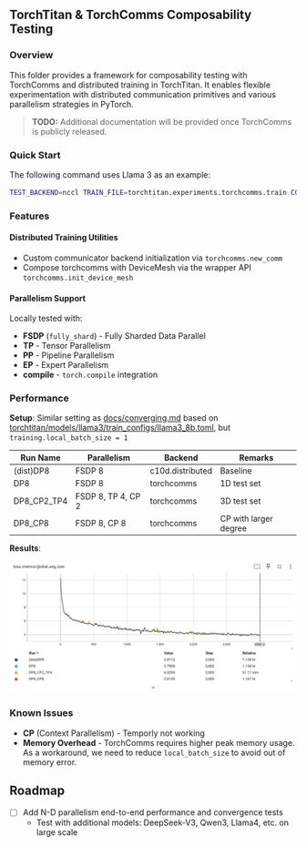 ## TorchTitan & TorchComms Composability Testing

### Overview

This folder provides a framework for composability testing with TorchComms and distributed training in TorchTitan. It enables flexible experimentation with distributed communication primitives and various parallelism strategies in PyTorch.

> **TODO:** Additional documentation will be provided once TorchComms is publicly released.

### Quick Start

The following command uses Llama 3 as an example:

```bash
TEST_BACKEND=nccl TRAIN_FILE=torchtitan.experiments.torchcomms.train CONFIG_FILE="./torchtitan/models/llama3/train_configs/debug_model.toml" ./run_train.sh
```

### Features

#### Distributed Training Utilities
- Custom communicator backend initialization via `torchcomms.new_comm`
- Compose torchcomms with DeviceMesh via the wrapper API `torchcomms.init_device_mesh`

#### Parallelism Support
Locally tested with:
- **FSDP** (`fully_shard`) - Fully Sharded Data Parallel
- **TP** - Tensor Parallelism
- **PP** - Pipeline Parallelism
- **EP** - Expert Parallelism
- **compile** - `torch.compile` integration

### Performance

**Setup**: Similar setting as [docs/converging.md](../../docs/converging.md) based on [torchtitan/models/llama3/train_configs/llama3_8b.toml](../torchtitan/models/llama3/train_configs/llama3_8b.toml), but `training.local_batch_size = 1`

| Run Name    | Parallelism        | Backend          | Remarks                   |
| ----------- | ------------------ | ---------------- | ------------------------- |
| (dist)DP8   | FSDP 8             | c10d.distributed | Baseline                  |
| DP8         | FSDP 8             | torchcomms       | 1D test set               |
| DP8_CP2_TP4 | FSDP 8, TP 4, CP 2 | torchcomms       | 3D test set               |
| DP8_CP8     | FSDP 8, CP 8       | torchcomms       | CP with larger degree     |

**Results**:

![Loss Curves](./asserts/images/loss_curves.png)


### Known Issues

- **CP** (Context Parallelism) - Temporly not working
- **Memory Overhead** - TorchComms requires higher peak memory usage. As a workaround, we need to reduce `local_batch_size` to avoid out of memory error.

## Roadmap

- [ ] Add N-D parallelism end-to-end performance and convergence tests
  - Test with additional models: DeepSeek-V3, Qwen3, Llama4, etc. on large scale
